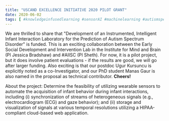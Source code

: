 ```yaml
---
title: "USCAND EXCELLENCE INITIATIVE 2020 PILOT GRANT"
date: 2020-06-02
tags: [ #knowledgeinfusedlearning #sensorAI #machinelearning #autismspectrumdisorder #healthcareinnovation #AIISC #artificialintelligence #autismspectrum #AI #MachineLearning #chatbots]
---
```


We are thrilled to share that "Development of an Instrumented, Intelligent Infant Interaction Laboratory for the
Prediction of Autism Spectrum Disorder" is funded. This is an exciting collaboration between the Early Social Development and Intervention Lab in the Institute for Mind and Brain (PI Jessica Bradshaw) and #AIISC (PI Sheth). 
For now, it is a pilot project, but it does involve patient evaluations - if the results are good, we will go after larger funding. Also exciting is that our postdoc Ugur Kursuncu is explicitly noted as a co-Investigator, and our PhD student Manas Gaur is also named in the proposal as technical contributor. 
__Cheers!__

About the project: Determine the feasibility of utilizing wearable sensors to automate the acquisition of infant behavior during infant interactions, including (i) synchronization of streams of heterogeneous signals (e.g., electrocardiogram (ECG) and gaze behavior); and (ii) storage and visualization of signals at various temporal resolutions utilizing a HIPAA-compliant cloud-based web application. 
